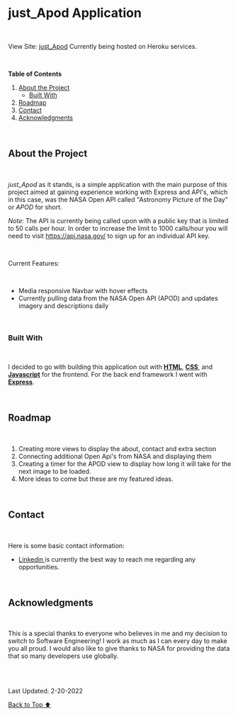 <div id="top"> </div>

# just_Apod Application
<br>

View Site:  [just_Apod](https://rm-just-apod.herokuapp.com/)
Currently being hosted on Heroku services.

<br>

**Table of Contents**

1. <a href="#about"> About the Project </a>
    - <a href="#built"> Built With</a>
2. <a href="#roadmap"> Roadmap </a>
3. <a href="#contact"> Contact </a>
4. <a href="#acknowledgments"> Acknowledgments </a>



<div id="about"></div>

<br>

## **About the Project**

<br>

*just_Apod* as it stands, is a simple application with the main purpose of this project aimed at gaining experience working with Express and API's, which in this case, was the NASA Open API called "Astronomy Picture of the Day" or *APOD* for short. 

*Note*: The API is currently being called upon with a public key that is limited to 50 calls per hour. In order to increase the limit to 1000 calls/hour you will need to visit https://api.nasa.gov/ to sign up for an individual API key. 

<br>

Current Features:

<br>

- Media responsive Navbar with hover effects
- Currently pulling data from the NASA Open API (APOD) and updates imagery and descriptions daily

<br>

<div id="built"> </div>

### **Built With**

<br>

I decided to go with building this application out with <u>**HTML**</u>, <u>**CSS**</u>, and <u>**Javascript**</u> for the frontend. For the back end framework I went with <u>**Express**</u>. 

<br>

<div id="roadmap"> </div>

## **Roadmap**

<br>

1. Creating more views to display the about, contact and extra section
2. Connecting additional Open Api's from NASA and displaying them 
3. Creating a timer for the APOD view to display how long it will take for the next image to be loaded.
4. More ideas to come but these are my featured ideas.

<br>

<div id="contact"> </div>

## **Contact**

<br>

Here is some basic contact information:
- <a href="https://www.linkedin.com/in/ron-magpantay/"> Linkedin </a> is currently the best way to reach me regarding any opportunities. 

<br>

<div id="acknowledgements"> </div>

## **Acknowledgments**

<br>

This is a special thanks to everyone who believes in me and my decision to switch to Software Engineering! I work as much as I can every day to make you all proud. I would also like to give thanks to NASA for providing the data that so many developers use globally.

<br>

<br>

Last Updated: 2-20-2022 

<a href="#top"> Back to Top ⬆️ </a>










